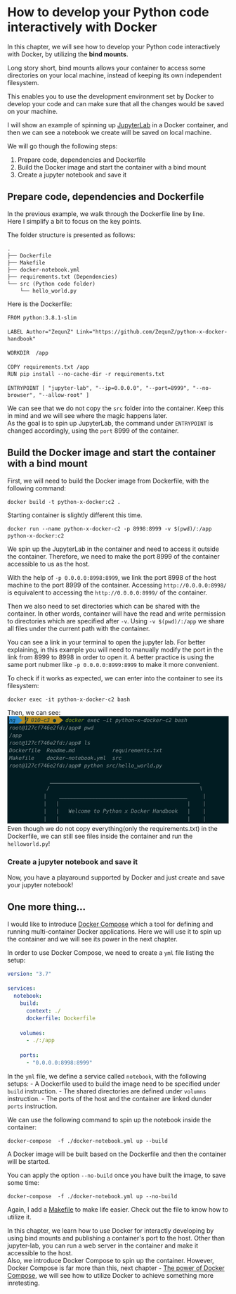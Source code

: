 # How to develop your Python code interactively with Docker

In this chapter, we will see how to develop your Python code interactively with Docker,
by utilizing the **bind mounts**. 

Long story short, bind mounts allows your container to access some directories on your local machine, instead of keeping its own independent filesystem. 

This enables you to use the development environment set by Docker to develop your code and
can make sure that all the changes would be saved on your machine.

I will show an example of spinning up [JupyterLab](https://jupyterlab.readthedocs.io/en/stable/getting_started/overview.html) in a Docker container,
and then we can see a notebook we create will be saved on local machine.


We will go though the following steps:
1. Prepare code, dependencies and Dockerfile
2. Build the Docker image and start the container with a bind mount
3. Create a jupyter notebook and save it


## Prepare code, dependencies and Dockerfile

In the previous example, we walk through the Dockerfile line by line.  
Here I simplify a bit to focus on the key points.

The folder structure is presented as follows:
```
.
├── Dockerfile
├── Makefile
├── docker-notebook.yml
├── requirements.txt (Dependencies)
└── src (Python code folder)
    └── hello_world.py
```

Here is the Dockerfile:
```
FROM python:3.8.1-slim

LABEL Author="ZequnZ" Link="https://github.com/ZequnZ/python-x-docker-handbook"

WORKDIR  /app

COPY requirements.txt /app
RUN pip install --no-cache-dir -r requirements.txt

ENTRYPOINT [ "jupyter-lab", "--ip=0.0.0.0", "--port=8999", "--no-browser", "--allow-root" ]

```
We can see that we do not copy the `src` folder into the container.
Keep this in mind and we will see where the magic happens later.  
As the goal is to spin up JupyterLab, the command under `ENTRYPOINT` is changed accordingly, using the `port` 8999 of the container.

## Build the Docker image and start the container with a bind mount

First, we will need to build the Docker image from Dockerfile, with the following command:
```
docker build -t python-x-docker:c2 .
```

Starting container is slightly different this time. 
```
docker run --name python-x-docker-c2 -p 8998:8999 -v $(pwd)/:/app python-x-docker:c2 
```
We spin up the JupyterLab in the container and need to access it outside the container.
Therefore, we need to make the port 8999 of the container accessible to us as the host.

With the help of `-p 0.0.0.0:8998:8999`, we link the port 8998 of the host machine to the port 8999 of the container.
Accessing `http://0.0.0.0:8998/` is equivalent to accessing the `http://0.0.0.0:8999/` of the container.

Then we also need to set directories which can be shared with the container.
In other words, container will have the read and write permission to directories which are specified after `-v`.
Using `-v $(pwd)/:/app` we share all files under the current path with the container.

You can see a link in your terminal to open the jupyter lab.
For better explaining, in this example you will need to manually modify the port in the link from 8999 to 8998 in order to open it.
A better practice is using the same port nubmer like `-p 0.0.0.0:8999:8999` to make it more convenient.

To check if it works as expected, we can enter into the container to see its filesystem:
```
docker exec -it python-x-docker-c2 bash
```

Then, we can see:
![container](../../asset/into_container.png)
Even though we do not copy everything(only the requirements.txt) in the Dockerfile,
we can still see files inside the container and run the `helloworld.py`!

### Create a jupyter notebook and save it

Now, you have a playaround supported by Docker and just create and save your jupyter notebook!

## One more thing...

I would like to introduce [Docker Compose](https://docs.docker.com/compose/) which a tool for 
defining and running multi-container Docker applications.
Here we will use it to spin up the container and we will see its power in the next chapter.

In order to use Docker Compose, we need to create a `yml` file listing the setup: 
```yml
version: "3.7"

services:
  notebook:
    build:
      context: ./
      dockerfile: Dockerfile

    volumes:
      - ./:/app

    ports:
      - "0.0.0.0:8998:8999"
```
In the `yml` file, we define a service called `notebook`, with the following setups: 
    - A Dockerfile used to build the image need to be specified under `build` instruction. 
    - The shared directories are defined under `volumns` instruction.
    - The ports of the host and the container are linked dunder `ports` instruction.

We can use the following command to spin up the notebook inside the container:
```
docker-compose  -f ./docker-notebook.yml up --build
``` 
A Docker image will be built based on the Dockerfile and then the container will be started.

You can apply the option `--no-build` once you have built the image, to save some time:
```
docker-compose  -f ./docker-notebook.yml up --no-build
``` 

Again, I add a [Makefile](./Makefile) to make life easier.
Check out the file to know how to utilize it.

In this chapter, we learn how to use Docker for interactly developing by using bind mounts and publishing a container's port to the host.
Other than jupyter-lab, you can run a web server in the container and make it accessible to the host.  
Also, we introduce Docker Compose to spin up the container.
However, Docker Compose is far more than this, next chapter - [The power of Docker Compose](../powerful-docker-compose), we will see how to utilize Docker to achieve something more inretesting. 
